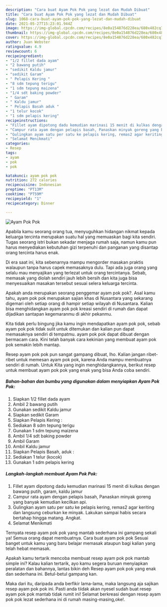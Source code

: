 ```yaml
---
description: "Cara buat Ayam Pok Pok yang lezat dan Mudah Dibuat"
title: "Cara buat Ayam Pok Pok yang lezat dan Mudah Dibuat"
slug: 1068-cara-buat-ayam-pok-pok-yang-lezat-dan-mudah-dibuat
date: 2021-05-27T15:23:01.944Z
image: https://img-global.cpcdn.com/recipes/8e0a154876d228ea/680x482cq70/ayam-pok-pok-foto-resep-utama.jpg
thumbnail: https://img-global.cpcdn.com/recipes/8e0a154876d228ea/680x482cq70/ayam-pok-pok-foto-resep-utama.jpg
cover: https://img-global.cpcdn.com/recipes/8e0a154876d228ea/680x482cq70/ayam-pok-pok-foto-resep-utama.jpg
author: Juan Webster
ratingvalue: 4.9
reviewcount: 6
recipeingredient:
- "1/2 fillet dada ayam"
- "2 bawang putih"
- "sedikit Kaldu jamur"
- "sedikit Garam"
- " Pelapis Kering "
- "8 sdm tepung terigu"
- "1 sdm tepung maizena"
- "1/4 sdt baking powder"
- " Garam"
- " Kaldu jamur"
- " Pelapis Basah aduk "
- "1 telur kocok"
- "1 sdm pelapis kering"
recipeinstructions:
- "Fillet ayam dipotong dadu kemudian marinasi 15 menit di kulkas dengan bawang putih, garam, kaldu jamur"
- "Campur rata ayam dengan pelapis basah, Panaskan minyak goreng yang banyak kemudian kecilkan api."
- "Gulingkan ayam satu per satu ke pelapis kering, remas2 agar keriting dan langsung ceburkan ke minyak. Lakukan sampai habis secara bertahap hingga matang. Angkat."
- "Selamat Menikmati"
categories:
- Resep
tags:
- ayam
- pok
- pok

katakunci: ayam pok pok 
nutrition: 272 calories
recipecuisine: Indonesian
preptime: "PT13M"
cooktime: "PT59M"
recipeyield: "1"
recipecategory: Dinner

---
```



![Ayam Pok Pok](https://img-global.cpcdn.com/recipes/8e0a154876d228ea/680x482cq70/ayam-pok-pok-foto-resep-utama.jpg)

Apabila kamu seorang orang tua, menyuguhkan hidangan nikmat kepada keluarga tercinta merupakan suatu hal yang memuaskan bagi kita sendiri. Tugas seorang istri bukan sekadar menjaga rumah saja, namun kamu pun harus menyediakan kebutuhan gizi terpenuhi dan panganan yang disantap orang tercinta harus enak.

Di era  saat ini, kita sebenarnya mampu mengorder masakan praktis walaupun tanpa harus capek memasaknya dulu. Tapi ada juga orang yang selalu mau menyajikan yang terlezat untuk orang tercintanya. Sebab, memasak yang diolah sendiri jauh lebih bersih dan kita juga bisa menyesuaikan masakan tersebut sesuai selera keluarga tercinta. 



Apakah anda merupakan seorang penggemar ayam pok pok?. Asal kamu tahu, ayam pok pok merupakan sajian khas di Nusantara yang sekarang digemari oleh setiap orang di hampir setiap wilayah di Nusantara. Kalian bisa menghidangkan ayam pok pok kreasi sendiri di rumah dan dapat dijadikan santapan kegemaranmu di akhir pekanmu.

Kita tidak perlu bingung jika kamu ingin mendapatkan ayam pok pok, sebab ayam pok pok tidak sulit untuk ditemukan dan kalian pun dapat memasaknya sendiri di tempatmu. ayam pok pok dapat dibuat dengan bermacam cara. Kini telah banyak cara kekinian yang membuat ayam pok pok semakin lebih mantap.

Resep ayam pok pok pun sangat gampang dibuat, lho. Kalian jangan ribet-ribet untuk memesan ayam pok pok, karena Anda mampu membuatnya sendiri di rumah. Untuk Kita yang ingin menghidangkannya, berikut resep untuk membuat ayam pok pok yang enak yang bisa Anda coba sendiri.

<!--inarticleads1-->

##### Bahan-bahan dan bumbu yang digunakan dalam menyiapkan Ayam Pok Pok:

1. Siapkan 1/2 fillet dada ayam
1. Ambil 2 bawang putih
1. Gunakan sedikit Kaldu jamur
1. Siapkan sedikit Garam
1. Siapkan  Pelapis Kering :
1. Sediakan 8 sdm tepung terigu
1. Gunakan 1 sdm tepung maizena
1. Ambil 1/4 sdt baking powder
1. Ambil  Garam
1. Ambil  Kaldu jamur
1. Siapkan  Pelapis Basah, aduk :
1. Sediakan 1 telur (kocok)
1. Gunakan 1 sdm pelapis kering




<!--inarticleads2-->

##### Langkah-langkah membuat Ayam Pok Pok:

1. Fillet ayam dipotong dadu kemudian marinasi 15 menit di kulkas dengan bawang putih, garam, kaldu jamur
1. Campur rata ayam dengan pelapis basah, Panaskan minyak goreng yang banyak kemudian kecilkan api.
1. Gulingkan ayam satu per satu ke pelapis kering, remas2 agar keriting dan langsung ceburkan ke minyak. Lakukan sampai habis secara bertahap hingga matang. Angkat.
1. Selamat Menikmati




Ternyata resep ayam pok pok yang mantab sederhana ini gampang sekali ya! Semua orang dapat membuatnya. Cara buat ayam pok pok Sesuai banget untuk kamu yang baru belajar memasak ataupun bagi kalian yang telah hebat memasak.

Apakah kamu tertarik mencoba membuat resep ayam pok pok mantab simple ini? Kalau kalian tertarik, ayo kamu segera buruan menyiapkan peralatan dan bahannya, lantas bikin deh Resep ayam pok pok yang enak dan sederhana ini. Betul-betul gampang kan. 

Maka dari itu, daripada anda berfikir lama-lama, maka langsung aja sajikan resep ayam pok pok ini. Pasti anda tiidak akan nyesel sudah buat resep ayam pok pok mantab tidak rumit ini! Selamat berkreasi dengan resep ayam pok pok lezat sederhana ini di rumah masing-masing,oke!.

